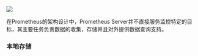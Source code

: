 ![](/Users/noahyzhang/Documents/笔记/组件学习/prometheus/image/promtheus_frame.png)

在Prometheus的架构设计中，Prometheus Server并不直接服务监控特定的目标，其主要任务负责数据的收集，存储并且对外提供数据查询支持。

### 本地存储

